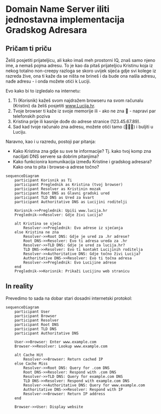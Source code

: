 # Domain Name Server iliti jednostavna implementacija Gradskog Adresara

## Pričam ti priču

Želiš posjetiti prijateljicu, ali kako imaš meh prostorni IQ, znaš samo njeno ime, a nemaš pojma adresu. 
To je kao da pitaš prijateljicu Kristinu koja iz nekog totalno non-creepy razloga se skoro uvijek sijeća gdje svi kolege iz razreda žive, ona ti kaže da se ništa ne brineš i da bude ona našla adresu, nađe adresu - i onda možete otići k Luciji.

Evo kako bi to izgledalo na internetu:

1. Ti (Korisnik) kažeš svom najdražem browseru na svom računalu (Kristini) da želiš posjetiti www.Lucija.hr.
2. Tvoje browser ti kaže iz svoje memorije ili - ako ne zna 🤔 - napravi par telefonskih poziva
3. Kristina prije ili kasnije dođe do adrese stranice (123.45.67.89).
4. Sad kad tvoje računalo zna adresu, možete otići tamo (🚶🚶🚶) i buljiti u Luciju. 

Naravno, kao i u razredu, postoji par pitanja:  
-  Kako Kristina zna gdje su sve te informacije? Tj. kako tvoj komp zna naciljati DNS servere sa dobrim pitanjima? 
-  Kako funkcionira komunikacija između Kristine i gradskog adresara? Kako ona to pita i browse-a adrese točno?

```mermaid
sequenceDiagram
    participant Korisnik as Ti
    participant Preglednik as Kristina (tvoj browser)
    participant Resolver as Kristinin mozak 
    participant Root DNS as Glavni gradski ured 
    participant TLD DNS as Ured za kvart
    participant Authoritative DNS as Lucijini roditelji 
    
    Korisnik->>Preglednik: Upiši www.lucija.hr
    Preglednik->>Resolver: Gdje živi Lucija?
    
    alt Kristina se sjeća
        Resolver->>Preglednik: Evo adrese iz sjećanja
    else Kristina ne zna
        Resolver->>Root DNS: Gdje je ured za .hr adrese?
        Root DNS->>Resolver: Evo ti adresa ureda za .hr
        Resolver->>TLD DNS: Gdje je ured za lucija.hr?
        TLD DNS->>Resolver: Evo ti kontakt Lucijinih roditelja
        Resolver->>Authoritative DNS: Gdje točno živi Lucija?
        Authoritative DNS->>Resolver: Evo ti točna adresa
        Resolver->>Preglednik: Evo Lucijine adrese
    end
    Preglednik->>Korisnik: Prikaži Lucijinu web stranicu
```

## In reality 

Prevedimo to sada na dobar stari dosadni internetski protokol: 

```mermaid
sequenceDiagram
    participant User
    participant Browser
    participant Resolver
    participant Root DNS
    participant TLD DNS
    participant Authoritative DNS

    User->>Browser: Enter www.example.com
    Browser->>Resolver: Lookup www.example.com
    
    alt Cache Hit
        Resolver->>Browser: Return cached IP
    else Cache Miss
        Resolver->>Root DNS: Query for .com DNS
        Root DNS->>Resolver: Respond with .com DNS
        Resolver->>TLD DNS: Query for example.com DNS
        TLD DNS->>Resolver: Respond with example.com DNS
        Resolver->>Authoritative DNS: Query for www.example.com
        Authoritative DNS->>Resolver: Respond with IP
        Resolver->>Browser: Return IP address
    end

    Browser->>User: Display website
```